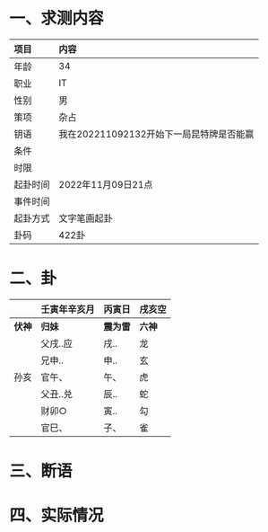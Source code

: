# 一、求测内容
|项目|内容|
|:-|:-|
|年龄|34|
|职业|IT|
|性别|男|
|策项|杂占|
|钥语|我在202211092132开始下一局昆特牌是否能赢|
|条件||
|时限||
|起卦时间|2022年11月09日21点|
|事件时间||
|起卦方式|文字笔画起卦|
|卦码|422卦|

# 二、卦
||壬寅年辛亥月|丙寅日|戌亥空|
|:-|:-|:-|:-|
|**伏神**|**归妹**|**震为雷**|**六神**|
||父戌..应|戌..|龙|
||兄申..|申..|玄|
|孙亥|官午、|午、|虎|
||父丑..兑|辰..|蛇|
||财卯○|寅..|勾|
||官巳、|子、|雀|


# 三、断语

# 四、实际情况